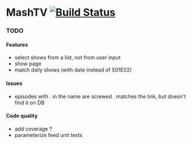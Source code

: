 # MashTV [![Build Status](https://travis-ci.org/ptab/mashtv.svg?branch=master)](https://travis-ci.org/ptab/mashtv)

### TODO
#### Features
* select shows from a list, not from user input
* show page
* match daily shows (with date instead of S01E02)

#### Issues
* episodes with . in the name are screwed . matches the link, but doesn't find it on DB

#### Code quality
* add coverage ?
* parameterize feed unit tests